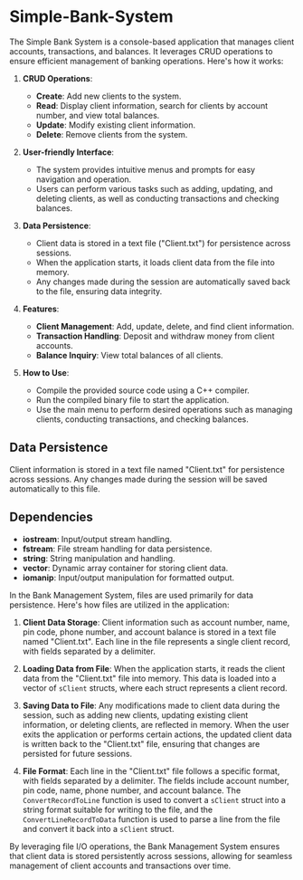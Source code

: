 # Simple-Bank-System

The Simple Bank System is a console-based application that manages client accounts, transactions, and balances. It leverages CRUD operations to ensure efficient management of banking operations. Here's how it works:

1.  **CRUD Operations**:
    
    *   **Create**: Add new clients to the system.
    *   **Read**: Display client information, search for clients by account number, and view total balances.
    *   **Update**: Modify existing client information.
    *   **Delete**: Remove clients from the system.
2.  **User-friendly Interface**:
    
    *   The system provides intuitive menus and prompts for easy navigation and operation.
    *   Users can perform various tasks such as adding, updating, and deleting clients, as well as conducting transactions and checking balances.
3.  **Data Persistence**:
    
    *   Client data is stored in a text file ("Client.txt") for persistence across sessions.
    *   When the application starts, it loads client data from the file into memory.
    *   Any changes made during the session are automatically saved back to the file, ensuring data integrity.
4.  **Features**:
    
    *   **Client Management**: Add, update, delete, and find client information.
    *   **Transaction Handling**: Deposit and withdraw money from client accounts.
    *   **Balance Inquiry**: View total balances of all clients.
5.  **How to Use**:
    
    *   Compile the provided source code using a C++ compiler.
    *   Run the compiled binary file to start the application.
    *   Use the main menu to perform desired operations such as managing clients, conducting transactions, and checking balances.

Data Persistence
----------------

Client information is stored in a text file named "Client.txt" for persistence across sessions. Any changes made during the session will be saved automatically to this file.

Dependencies
------------

*   **iostream**: Input/output stream handling.
*   **fstream**: File stream handling for data persistence.
*   **string**: String manipulation and handling.
*   **vector**: Dynamic array container for storing client data.
*   **iomanip**: Input/output manipulation for formatted output.


In the Bank Management System, files are used primarily for data persistence. Here's how files are utilized in the application:

1.  **Client Data Storage**: Client information such as account number, name, pin code, phone number, and account balance is stored in a text file named "Client.txt". Each line in the file represents a single client record, with fields separated by a delimiter.
    
2.  **Loading Data from File**: When the application starts, it reads the client data from the "Client.txt" file into memory. This data is loaded into a vector of `sClient` structs, where each struct represents a client record.
    
3.  **Saving Data to File**: Any modifications made to client data during the session, such as adding new clients, updating existing client information, or deleting clients, are reflected in memory. When the user exits the application or performs certain actions, the updated client data is written back to the "Client.txt" file, ensuring that changes are persisted for future sessions.
    
4.  **File Format**: Each line in the "Client.txt" file follows a specific format, with fields separated by a delimiter. The fields include account number, pin code, name, phone number, and account balance. The `ConvertRecordToLine` function is used to convert a `sClient` struct into a string format suitable for writing to the file, and the `ConvertLineRecordToData` function is used to parse a line from the file and convert it back into a `sClient` struct.
    

By leveraging file I/O operations, the Bank Management System ensures that client data is stored persistently across sessions, allowing for seamless management of client accounts and transactions over time.
